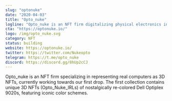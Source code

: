 ```yaml
---
slug: "optonuke"
date: "2020-04-03"
title: "Opto_nuke"
logline: "Opto_nuke is an NFT firm digitalizing physical electronics in the form of 3D NFTs to provide a decentralized trustless exchange of electronics."
cta: "https://optonuke.io/"
logo: /img/opto_nuke.svg
category: NFT
status: building
website: https://optonuke.io/
twitter: https://twitter.com/Nukeopto
telegram: https://t.me/opto_nuke
discord: https://discord.gg/8hUp2cCJ
---
```


Opto_nuke is an NFT firm specializing in representing real computers as 3D NFTs, currently working towards our first drop. The first collection contains unique 3D NFTs (Opto_Nuke_IRLs) of nostalgically re-colored Dell Optiplex 9020s, featuring iconic color schemes.
